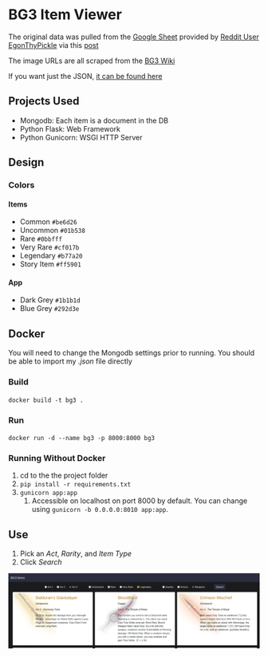 # BG3 Item Viewer

The original data was pulled from the [Google Sheet](https://docs.google.com/spreadsheets/d/152UzjrGGHZWi_2fZ33mWdgQMRKzMMgV6iLfKVprvFJ8/edit#gid=1997487230) provided by [Reddit User EgonThyPickle](https://www.reddit.com/user/EgonThyPickle/) via this [post](https://www.reddit.com/r/BaldursGate3/comments/17qhpx6/bg3_item_checklist/)

The image URLs are all scraped from the [BG3 Wiki](https://bg3.wiki/)

If you want just the JSON, [it can be found here](https://raw.githubusercontent.com/brett-jpy/bg3items/main/unused/BG3_items.json)

## Projects Used

* Mongodb: Each item is a document in the DB
* Python Flask: Web Framework
* Python Gunicorn: WSGI HTTP Server

## Design

### Colors

#### Items

* Common `#be6d26`
* Uncommon `#01b538`
* Rare `#0bbfff`
* Very Rare `#cf017b`
* Legendary `#b77a20`
* Story Item `#ff5901`

#### App
* Dark Grey `#1b1b1d`
* Blue Grey `#292d3e`

## Docker

You will need to change the Mongodb settings prior to running. You should be able to import my _.json_ file directly

### Build

`docker build -t bg3 .`

### Run

`docker run -d --name bg3 -p 8000:8000 bg3`

### Running Without Docker

1. cd to the the project folder
2. `pip install -r requirements.txt`
3. `gunicorn app:app`
   1. Accessible on localhost on port 8000 by default. You can change using `gunicorn -b 0.0.0.0:8010 app:app`.  

## Use

1. Pick an _Act_, _Rarity_, and _Item Type_
2. Click _Search_

![example](example.png)
